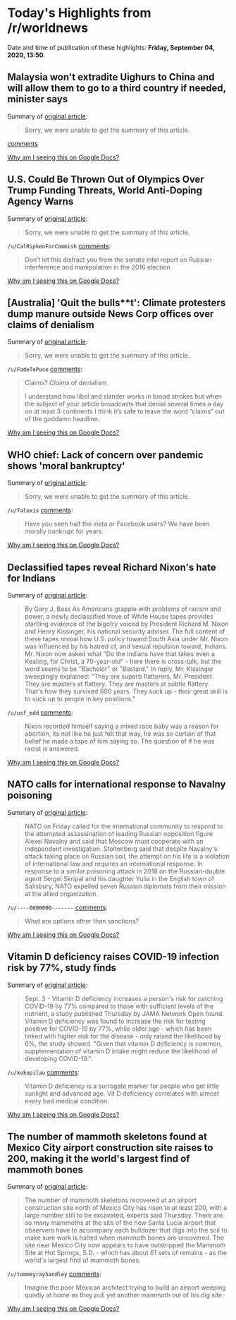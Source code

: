 # Today's Highlights from /r/worldnews

Date and time of publication of these highlights: **Friday, September 04, 2020, 13:50**.

## Malaysia won't extradite Uighurs to China and will allow them to go to a third country if needed, minister says

Summary of [original article](https://www.reuters.com/article/us-malaysia-china-uighur/malaysia-wont-extradite-uighurs-to-china-minister-says-idUSKBN25V1KE):

> Sorry, we were unable to get the summary of this article.

[comments](https://www.reddit.com/r/worldnews/comments/img4p4/malaysia_wont_extradite_uighurs_to_china_and_will/)

[Why am I seeing this on Google Docs?](https://docs.google.com/document/d/1Dc6We63vOXIZsc0op-Bt4abqkYjXzOigalQqFxmvvbM/edit?usp=sharing)

## U.S. Could Be Thrown Out of Olympics Over Trump Funding Threats, World Anti-Doping Agency Warns

Summary of [original article](https://www.thedailybeast.com/us-could-be-thrown-out-of-olympics-over-trump-funding-threats-world-anti-doping-agency-warns):

> Sorry, we were unable to get the summary of this article.

`/u/CalRipkenForCommish` [comments](https://www.reddit.com/r/worldnews/comments/imf1pd/us_could_be_thrown_out_of_olympics_over_trump/):

> Don’t let this distract you from the senate intel report on Russian interference and manipulation in the 2016 election

[Why am I seeing this on Google Docs?](https://docs.google.com/document/d/1Dc6We63vOXIZsc0op-Bt4abqkYjXzOigalQqFxmvvbM/edit?usp=sharing)

## [Australia] 'Quit the bulls**t': Climate protesters dump manure outside News Corp offices over claims of denialism

Summary of [original article](https://www.sbs.com.au/news/quit-the-bulls-t-climate-protesters-dump-manure-outside-news-corp-offices-over-claims-of-denialism):

> Sorry, we were unable to get the summary of this article.

`/u/FadeToPuce` [comments](https://www.reddit.com/r/worldnews/comments/imff54/australia_quit_the_bullst_climate_protesters_dump/):

> Claims? *Claims* of denialism.
> 
> I understand how libel and slander works in broad strokes but when the subject of your article broadcasts that denial several times a day on at least 3 continents I think it’s safe to leave the word “claims” out of the goddamn headline.

[Why am I seeing this on Google Docs?](https://docs.google.com/document/d/1Dc6We63vOXIZsc0op-Bt4abqkYjXzOigalQqFxmvvbM/edit?usp=sharing)

## WHO chief: Lack of concern over pandemic shows 'moral bankruptcy'

Summary of [original article](https://edition.cnn.com/2020/09/04/health/elderly-care-coronavirus-who-tedros-intl/index.html):

> Sorry, we were unable to get the summary of this article.

`/u/Talexis` [comments](https://www.reddit.com/r/worldnews/comments/imfpsi/who_chief_lack_of_concern_over_pandemic_shows/):

> Have you seen half the insta or Facebook users? We have been morally bankrupt for years.

[Why am I seeing this on Google Docs?](https://docs.google.com/document/d/1Dc6We63vOXIZsc0op-Bt4abqkYjXzOigalQqFxmvvbM/edit?usp=sharing)

## Declassified tapes reveal Richard Nixon's hate for Indians

Summary of [original article](https://m.economictimes.com/news/international/world-news/they-are-a-scavenging-people-declassified-tapes-reveal-richard-nixons-hate-for-indians/articleshow/77927223.cms):

> By Gary J. Bass As Americans grapple with problems of racism and power, a newly declassified trove of White House tapes provides startling evidence of the bigotry voiced by President Richard M. Nixon and Henry Kissinger, his national security adviser. The full content of these tapes reveal how U.S. policy toward South Asia under Mr. Nixon was influenced by his hatred of, and sexual repulsion toward, Indians. Mr. Nixon now asked what "Do the Indians have that takes even a Keating, for Christ, a 70-year-old" - here there is cross-talk, but the word seems to be "Bachelor" or "Bastard." In reply, Mr. Kissinger sweepingly explained: "They are superb flatterers, Mr. President. They are masters at flattery. They are masters at subtle flattery. That's how they survived 600 years. They suck up - their great skill is to suck up to people in key positions."

`/u/usf_edd` [comments](https://www.reddit.com/r/worldnews/comments/imcozk/declassified_tapes_reveal_richard_nixons_hate_for/):

> Nixon recorded himself saying a mixed race baby was a reason for abortion, its not like he just felt that way, he was so certain of that belief he made a tape of him saying so. The question of if he was racist is answered.

[Why am I seeing this on Google Docs?](https://docs.google.com/document/d/1Dc6We63vOXIZsc0op-Bt4abqkYjXzOigalQqFxmvvbM/edit?usp=sharing)

## NATO calls for international response to Navalny poisoning

Summary of [original article](https://thehill.com/policy/international/515105-nato-calls-for-international-response-to-navalny-poisoning):

> NATO on Friday called for the international community to respond to the attempted assassination of leading Russian opposition figure Alexei Navalny and said that Moscow must cooperate with an independent investigation. Stoltenberg said that despite Navalny's attack taking place on Russian soil, the attempt on his life is a violation of international law and requires an international response. In response to a similar poisoning attack in 2018 on the Russian-double agent Sergei Skripal and his daughter Yulia in the English town of Salisbury, NATO expelled seven Russian diplomats from their mission at the allied organization.

`/u/----0000000-------` [comments](https://www.reddit.com/r/worldnews/comments/imgoc7/nato_calls_for_international_response_to_navalny/):

> What are options other than sanctions?

[Why am I seeing this on Google Docs?](https://docs.google.com/document/d/1Dc6We63vOXIZsc0op-Bt4abqkYjXzOigalQqFxmvvbM/edit?usp=sharing)

## Vitamin D deficiency raises COVID-19 infection risk by 77%, study finds

Summary of [original article](https://www.upi.com/Health_News/2020/09/03/Vitamin-D-deficiency-raises-COVID-19-infection-risk-by-77-study-finds/7001599139929/):

> Sept. 3 - Vitamin D deficiency increases a person's risk for catching COVID-19 by 77% compared to those with sufficient levels of the nutrient, a study published Thursday by JAMA Network Open found. Vitamin D deficiency was found to increase the risk for testing positive for COVID-19 by 77%, while older age - which has been linked with higher risk for the disease - only raised the likelihood by 6%, the study showed. "Given that vitamin D deficiency is common, supplementation of vitamin D intake might reduce the likelihood of developing COVID-19.".

`/u/kokopilau` [comments](https://www.reddit.com/r/worldnews/comments/imbd59/vitamin_d_deficiency_raises_covid19_infection/):

> Vitamin D deficiency is a surrogate marker for people who get little sunlight and advanced age. Vit D deficiency correlates with almost every bad medical condition.

[Why am I seeing this on Google Docs?](https://docs.google.com/document/d/1Dc6We63vOXIZsc0op-Bt4abqkYjXzOigalQqFxmvvbM/edit?usp=sharing)

## The number of mammoth skeletons found at Mexico City airport construction site raises to 200, making it the world's largest find of mammoth bones

Summary of [original article](https://www.latimes.com/world-nation/story/2020-09-04/mammoth-central-found-at-mexico-airport-construction-site):

> The number of mammoth skeletons recovered at an airport construction site north of Mexico City has risen to at least 200, with a large number still to be excavated, experts said Thursday. There are so many mammoths at the site of the new Santa Lucia airport that observers have to accompany each bulldozer that digs into the soil to make sure work is halted when mammoth bones are uncovered. The site near Mexico City now appears to have outstripped the Mammoth Site at Hot Springs, S.D. - which has about 61 sets of remains - as the world's largest find of mammoth bones.

`/u/tommeyrayhandley` [comments](https://www.reddit.com/r/worldnews/comments/imhs18/the_number_of_mammoth_skeletons_found_at_mexico/):

> Imagine the poor Mexican architect trying to build an airport weeping quietly at home as they pull yet another mammoth out of his dig site.

[Why am I seeing this on Google Docs?](https://docs.google.com/document/d/1Dc6We63vOXIZsc0op-Bt4abqkYjXzOigalQqFxmvvbM/edit?usp=sharing)

